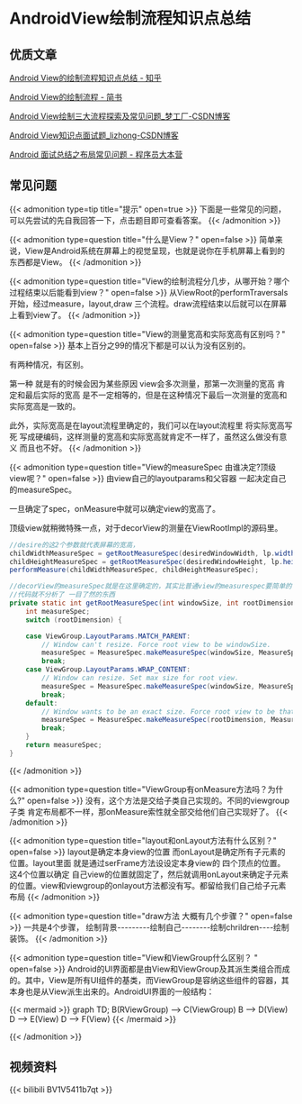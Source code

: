 # AndroidView绘制流程知识点总结


## 优质文章

[Android View的绘制流程知识点总结 - 知乎](https://zhuanlan.zhihu.com/p/44976896)

[Android View的绘制流程 - 简书](https://www.jianshu.com/p/5a71014e7b1b)

[Android View绘制三大流程探索及常见问题_梦工厂-CSDN博客](https://blog.csdn.net/zhuwentao2150/article/details/53494760)

[Android View知识点面试题_lizhong-CSDN博客](https://blog.csdn.net/generallizhong/article/details/103964206)

[Android 面试总结之布局常见问题 - 程序员大本营](https://www.pianshen.com/article/520885170/)

## 常见问题

{{< admonition type=tip title="提示" open=true >}}
下面是一些常见的问题，可以先尝试的先自我回答一下，点击题目即可查看答案。
{{< /admonition >}}


{{< admonition type=question title="什么是View？" open=false >}}
简单来说，View是Android系统在屏幕上的视觉呈现，也就是说你在手机屏幕上看到的东西都是View。
{{< /admonition >}}


{{< admonition type=question title="View的绘制流程分几步，从哪开始？哪个过程结束以后能看到view？" open=false >}}
从ViewRoot的performTraversals开始，经过measure，layout,draw 三个流程。draw流程结束以后就可以在屏幕上看到view了。
{{< /admonition >}}


{{< admonition type=question title="View的测量宽高和实际宽高有区别吗？" open=false >}}
基本上百分之99的情况下都是可以认为没有区别的。

有两种情况，有区别。

第一种 就是有的时候会因为某些原因 view会多次测量，那第一次测量的宽高 肯定和最后实际的宽高 是不一定相等的，但是在这种情况下最后一次测量的宽高和实际宽高是一致的。

此外，实际宽高是在layout流程里确定的，我们可以在layout流程里 将实际宽高写死 写成硬编码，这样测量的宽高和实际宽高就肯定不一样了，虽然这么做没有意义 而且也不好。
{{< /admonition >}}

{{< admonition type=question title="View的measureSpec 由谁决定?顶级view呢？" open=false >}}
由view自己的layoutparams和父容器  一起决定自己的measureSpec。

一旦确定了spec，onMeasure中就可以确定view的宽高了。

顶级view就稍微特殊一点，对于decorView的测量在ViewRootImpl的源码里。

```java
//desire的这2个参数就代表屏幕的宽高，
childWidthMeasureSpec = getRootMeasureSpec(desiredWindowWidth, lp.width);
childHeightMeasureSpec = getRootMeasureSpec(desiredWindowHeight, lp.height);
performMeasure(childWidthMeasureSpec, childHeightMeasureSpec);

//decorView的measureSpec就是在这里确定的，其实比普通view的measurespec要简单的多
//代码就不分析了 一目了然的东西
private static int getRootMeasureSpec(int windowSize, int rootDimension) {
    int measureSpec;
    switch (rootDimension) {

    case ViewGroup.LayoutParams.MATCH_PARENT:
        // Window can't resize. Force root view to be windowSize.
        measureSpec = MeasureSpec.makeMeasureSpec(windowSize, MeasureSpec.EXACTLY);
        break;
    case ViewGroup.LayoutParams.WRAP_CONTENT:
        // Window can resize. Set max size for root view.
        measureSpec = MeasureSpec.makeMeasureSpec(windowSize, MeasureSpec.AT_MOST);
        break;
    default:
        // Window wants to be an exact size. Force root view to be that size.
        measureSpec = MeasureSpec.makeMeasureSpec(rootDimension, MeasureSpec.EXACTLY);
        break;
    }
    return measureSpec;
}
```
{{< /admonition >}}


{{< admonition type=question title="ViewGroup有onMeasure方法吗？为什么?" open=false >}}
没有，这个方法是交给子类自己实现的。不同的viewgroup子类 肯定布局都不一样，那onMeasure索性就全部交给他们自己实现好了。
{{< /admonition >}}


{{< admonition type=question title="layout和onLayout方法有什么区别？" open=false >}}
layout是确定本身view的位置 而onLayout是确定所有子元素的位置。layout里面 就是通过serFrame方法设设定本身view的 四个顶点的位置。这4个位置以确定 自己view的位置就固定了，然后就调用onLayout来确定子元素的位置。view和viewgroup的onlayout方法都没有写。都留给我们自己给子元素布局
{{< /admonition >}}


{{< admonition type=question title="draw方法 大概有几个步骤？" open=false >}}
一共是4个步骤， 绘制背景---------绘制自己--------绘制chrildren----绘制装饰。
{{< /admonition >}}


{{< admonition type=question title="View和ViewGroup什么区别？ " open=false >}}
Android的UI界面都是由View和ViewGroup及其派生类组合而成的。其中，View是所有UI组件的基类，而ViewGroup是容纳这些组件的容器，其本身也是从View派生出来的。AndroidUI界面的一般结构：

{{< mermaid >}}
graph TD;
    B(RViewGroup) --> C(ViewGroup)
    B --> D(View)
    D --> E(View)
    D --> F(View)
{{< /mermaid >}}


{{< /admonition >}}



## 视频资料

{{< bilibili BV1V5411b7qt >}}


